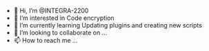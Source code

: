 - 👋 Hi, I’m @INTEGRA-2200
- 👀 I’m interested in Code encryption
- 🌱 I’m currently learning Updating plugins and creating new scripts
- 💞️ I’m looking to collaborate on ...
- 📫 How to reach me ...

<!---
INTEGRA-2200/INTEGRA-2200 is a ✨ special ✨ repository because its `README.md` (this file) appears on your GitHub profile.
You can click the Preview link to take a look at your changes.
--->
